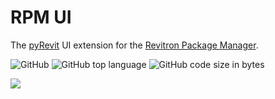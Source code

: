 # RPM UI

The [pyRevit](https://github.com/revitron/pyRevit) UI extension for the [Revitron Package Manager](https://github.com/revitron/rpm).

![GitHub](https://img.shields.io/github/license/revitron/rpm-ui?color=222222)
![GitHub top language](https://img.shields.io/github/languages/top/revitron/rpm-ui?color=222222)
![GitHub code size in bytes](https://img.shields.io/github/languages/code-size/revitron/rpm-ui?color=222222)

![](https://raw.githubusercontent.com/revitron/revitron/master/svg/revitron-readme.svg)